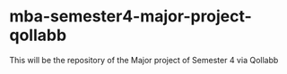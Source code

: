 # mba-semester4-major-project-qollabb
This will be the repository of the Major project of Semester 4 via Qollabb
